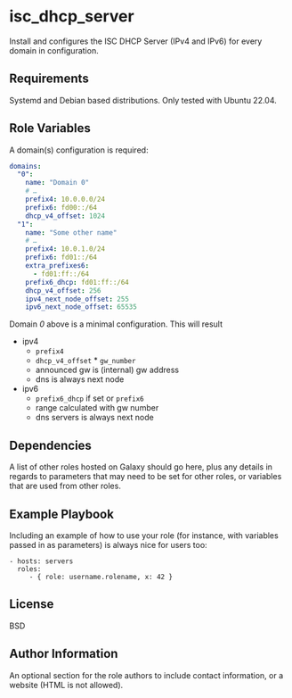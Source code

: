 # isc_dhcp_server 

Install and configures the ISC DHCP Server (IPv4 and IPv6) for every domain in 
configuration.

## Requirements

Systemd and Debian based distributions. Only tested with Ubuntu 22.04.

## Role Variables

A domain(s) configuration is required:

```yaml
domains:
  "0":
    name: "Domain 0"
    # …
    prefix4: 10.0.0.0/24
    prefix6: fd00::/64
    dhcp_v4_offset: 1024
  "1":
    name: "Some other name"
    # …
    prefix4: 10.0.1.0/24
    prefix6: fd01::/64
    extra_prefixes6:
      - fd01:ff::/64
    prefix6_dhcp: fd01:ff::/64
    dhcp_v4_offset: 256
    ipv4_next_node_offset: 255
    ipv6_next_node_offset: 65535
```

Domain _0_ above is a minimal configuration. This will result 

- ipv4
  - `prefix4`
  - `dhcp_v4_offset` * `gw_number`
  - announced gw is (internal) gw address
  - dns is always next node
- ipv6
  - `prefix6_dhcp` if set or `prefix6`
  - range calculated with gw number
  - dns servers is always next node 

Dependencies
------------

A list of other roles hosted on Galaxy should go here, plus any details in regards to parameters that may need to be set for other roles, or variables that are used from other roles.

Example Playbook
----------------

Including an example of how to use your role (for instance, with variables passed in as parameters) is always nice for users too:

    - hosts: servers
      roles:
         - { role: username.rolename, x: 42 }

License
-------

BSD

Author Information
------------------

An optional section for the role authors to include contact information, or a website (HTML is not allowed).
